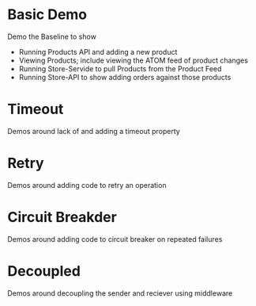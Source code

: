 # Basic Demo #
Demo the Baseline to show
 - Running Products API and adding a new product
 - Viewing Products; include viewing the ATOM feed of product changes
 - Running Store-Servide to pull Products from the Product Feed
 - Running Store-API to show adding orders against those products

 # Timeout #
 Demos around lack of and adding a timeout property

 # Retry #
 Demos around adding code to retry an operation

 # Circuit Breakder #
 Demos around adding code to circuit breaker on repeated failures

 # Decoupled #
 Demos around decoupling the sender and reciever using middleware
 

 